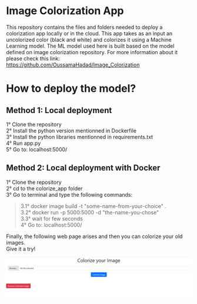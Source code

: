 # Image Colorization App
This repository contains the files and folders needed to deploy a colorization app locally or in the cloud.
This app takes as an input an uncolorized color (black and white) and colorizes it using a Machine Learning model. 
The ML model used here is built based on the model defined on image colorization repository. For more information about it please check this link: https://github.com/OussamaHadad/Image_Colorization

# How to deploy the model?
## Method 1:  Local deployment
1° Clone the repository <br>
2° Install the python version mentionned in Dockerfile <br>
3° Install the python libraries mentionned in requirements.txt <br>
4° Run app.py <br>
5° Go to: localhost:5000/

## Method 2: Local deployment with Docker
1° Clone the repository <br>
2° cd to the colorize_app folder <br>
3° Go to terminal and type the following commands: <br>
  >3.1° docker image build -t "some-name-from-your-choice" . <br>
  >3.2° docker run -p 5000:5000 -d "the-name-you-chose" <br>
  >3.3° wait for few seconds <br>
4° Go to: localhost:5000/

Finally, the following web page arises and then you can colorize your old images. <br>
Give it a try!
<div style="display: flex; justify-content: space-between;">
  <img src="web_app_image.png">
</div>
